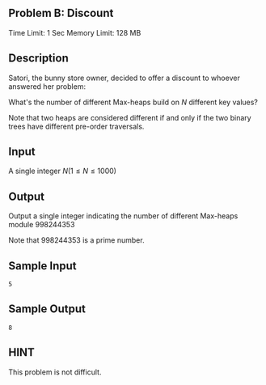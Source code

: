 ## Problem B: Discount

Time Limit: 1 Sec Memory Limit: 128 MB

## Description

Satori, the bunny store owner, decided to offer a discount to whoever answered her problem:

What's the number of different Max-heaps build on $N$ different key values?

Note that two heaps are considered different if and only if the two binary trees have different pre-order traversals.

## Input

A single integer $N(1≤N≤1000)$

## Output

Output a single integer indicating the number of different Max-heaps module $998244353$

Note that 998244353 is a prime number.

## Sample Input

```
5
```

## Sample Output

```
8
```

## HINT

This problem is not difficult.
